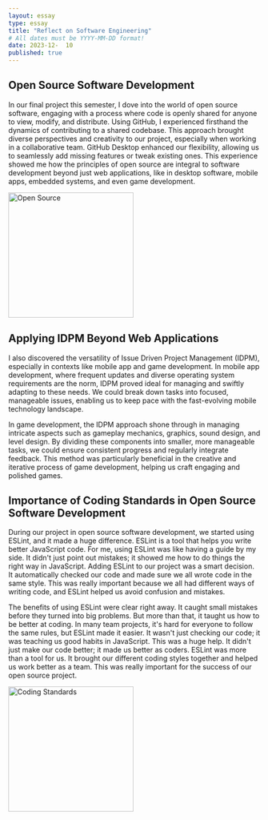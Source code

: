 ```yaml
---
layout: essay
type: essay
title: "Reflect on Software Engineering"
# All dates must be YYYY-MM-DD format!
date: 2023-12-  10
published: true
---
```



## Open Source Software Development
In our final project this semester, I dove into the world of open source software, engaging with a process where code is openly shared for anyone to view, modify, and distribute. Using GitHub, I experienced firsthand the dynamics of contributing to a shared codebase. This approach brought diverse perspectives and creativity to our project, especially when working in a collaborative team. GitHub Desktop enhanced our flexibility, allowing us to seamlessly add missing features or tweak existing ones. This experience showed me how the principles of open source are integral to software development beyond just web applications, like in desktop software, mobile apps, embedded systems, and even game development.


 <img src="../img/opens.png" alt="Open Source" width="250" style="display:inline-block;">

## Applying IDPM Beyond Web Applications
I also discovered the versatility of Issue Driven Project Management (IDPM), especially in contexts like mobile app and game development. In mobile app development, where frequent updates and diverse operating system requirements are the norm, IDPM proved ideal for managing and swiftly adapting to these needs. We could break down tasks into focused, manageable issues, enabling us to keep pace with the fast-evolving mobile technology landscape.

In game development, the IDPM approach shone through in managing intricate aspects such as gameplay mechanics, graphics, sound design, and level design. By dividing these components into smaller, more manageable tasks, we could ensure consistent progress and regularly integrate feedback. This method was particularly beneficial in the creative and iterative process of game development, helping us craft engaging and polished games.

## Importance of Coding Standards in Open Source Software Development


During our project in open source software development, we started using ESLint, and it made a huge difference. ESLint is a tool that helps you write better JavaScript code. For me, using ESLint was like having a guide by my side. It didn't just point out mistakes; it showed me how to do things the right way in JavaScript. Adding ESLint to our project was a smart decision. It automatically checked our code and made sure we all wrote code in the same style. This was really important because we all had different ways of writing code, and ESLint helped us avoid confusion and mistakes.

The benefits of using ESLint were clear right away. It caught small mistakes before they turned into big problems. But more than that, it taught us how to be better at coding. In many team projects, it's hard for everyone to follow the same rules, but ESLint made it easier. It wasn't just checking our code; it was teaching us good habits in JavaScript. This was a huge help. It didn't just make our code better; it made us better as coders. ESLint was more than a tool for us. It brought our different coding styles together and helped us work better as a team. This was really important for the success of our open source project.


 <img src="../img/codingsta.png" alt="Coding Standards" width="250" style="display:inline-block;">

